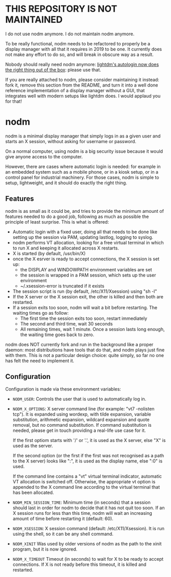 # THIS REPOSITORY IS NOT MAINTAINED

I do not use nodm anymore. I do not maintain nodm anymore.

To be really functional, nodm needs to be refactored to properly be a display
manager with all that it requires in 2019 to be one. It currently does not make
any effort to do so, and will break in obscure way as a result.

Nobody should really need nodm anymore: [lightdm's autologin now does the right
thing out of the box](https://www.enricozini.org/blog/2019/himblick/x-autologin/):
please use that.

If you are really attached to nodm, please consider maintaining it instead:
fork it, remove this section from the README, and turn it into a well done
reference implementation of a display manager without a GUI, that integrates
well with modern setups like lightdm does. I would applaud you for that!


# nodm

nodm is a minimal display manager that simply logs in as a given user and
starts an X session, without asking for username or password.

On a normal computer, using nodm is a big security issue because it would give
anyone access to the computer.

However, there are cases where automatic login is needed: for example in an
embedded system such as a mobile phone, or in a kiosk setup, or in a control
panel for industrial machinery.  For those cases, nodm is simple to setup,
lightweight, and it should do exactly the right thing.


## Features

nodm is as small as it could be, and tries to provide the minimum amount of
features needed to do a good job, following as much as possible the principle
of least surprise.  This is what is offered:

 - Automatic login with a fixed user, doing all that needs to be done like
   setting up the session via PAM, updating lastlog, logging to syslog.
 - nodm performs VT allocation, looking for a free virtual terminal in which to
   run X and keeping it allocated across X restarts.
 - X is started (by default, /usr/bin/X)
 - once the X esrver is ready to accept connections, the X session is set up:
    - the DISPLAY and WINDOWPATH environment variables are set
    - the session is wrapped in a PAM session, which sets up the user
      environment
    - ~/.xsession-error is truncated if it exists
 - The session script is run (by default, /etc/X11/Xsession) using "sh -l"
 - If the X server or the X session exit, the other is killed and then both are
   restarted.
 - If a session exits too soon, nodm will wait a bit before restarting.  The
   waiting times go as follow:
    - The first time the session exits too soon, restart immediately
    - The second and third time, wait 30 seconds
    - All remaining times, wait 1 minute.
   Once a session lasts long enough, the waiting time goes back to zero.

nodm does NOT currently fork and run in the background like a proper daemon:
most distributions have tools that do that, and nodm plays just fine with them.
This is not a particular design choice: quite simply, so far no one has felt
the need to implement it.


## Configuration

Configuration is made via these environment variables:

 * `NODM_USER`:
    Controls the user that is used to automatically log in.
 * `NODM_X_OPTIONS`:
    X server command line (for example: "vt7 -nolisten tcp").
    It is expanded using wordexp, with tilde expansion, variable substitution,
    arithmetic expansion, wildcard expansion and quote removal, but no command
    substitution. If command substitution is needed, please get in touch
    providing a real-life use case for it.

    If the first optiom starts with '/' or '.', it is used as the X server, else
    "X" is used as the server.

    If the second option (or the first if the first was not recognised as a path
    to the X server) looks like ":<NUMBER>", it is used as the display name, else
    ":0" is used.

    If the command line contains a "vt<N>" virtual terminal indicator, automatic
    VT allocation is switched off. Otherwise, the appropriate vt<N> option is
    appended to the X command line according to the virtual terminal that has
    been allocated.
 * `NODM_MIN_SESSION_TIME`:
    Minimum time (in seconds) that a session should last in order for nodm to
    decide that it has not quit too soon. If an X session runs for less than
    this time, nodm will wait an increasing amount of time before restarting it
    (default: 60).
 * `NODM_XSESSION`:
    X session command (default: /etc/X11/Xsession). It is run using the shell, so
    it can be any shell command.
 * `NODM_XINIT`
    Was used by older versions of nodm as the path to the xinit program, but it
    is now ignored.
 * `NODM_X_TIMEOUT`
    Timeout (in seconds) to wait for X to be ready to accept connections. If X is
    not ready before this timeout, it is killed and restarted.
